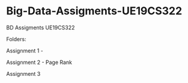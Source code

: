 # Big-Data-Assigments-UE19CS322
BD Assigments UE19CS322 

Folders:

Assignment 1 - 

Assignment 2 - Page Rank

Assignment 3
